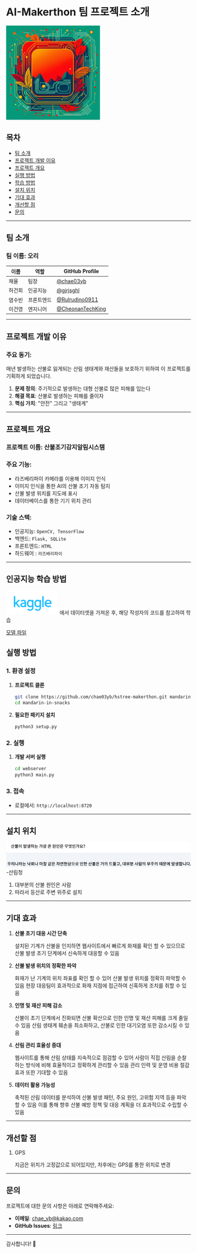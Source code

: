 # AI-Makerthon 팀 프로젝트 소개
 
![프로젝트 로고](./.readme-assets/project-logo.png)

## 목차
- [팀 소개](#팀-소개)
- [프로젝트 개발 이유](#프로젝트-개발-이유)
- [프로젝트 개요](#프로젝트-개요)
- [실행 방법](#실행-방법)
- [학습 방법](#인공지능-학습-방법)
- [설치 위치](#설치-위치)
- [기대 효과](#기대-효과)
- [개선할 점](#개선할-점)
- [문의](#문의)

---

## 팀 소개

### 팀 이름: **오리**

| 이름  | 역할    | GitHub Profile                                         |
|-----|-------|--------------------------------------------------------|
| 채율  | 팀장    | [@chae03yb](https://github.com/chae03yb)               |
| 허건회 | 인공지능  | [@gjrjsghl](https://github.com/gjrjsghl)               |
| 염수빈 | 프론트엔드 | [@Rulrudino0911](https://github.com/Rulrudino0911)     |
| 이건영 | 엔지니어  | [@CheonanTechKing](https://github.com/CheonanTechKing) |

---

## 프로젝트 개발 이유

### 주요 동기:
매년 발생하는 산불로 잃게되는 산림 생태계와 재산들을 보호하기 위하여 이 프로젝트를 기획하게 되었습니다.
1. **문제 정의**: 주기적으로 발생하는 대형 산불로 많은 피해를 입는다
2. **해결 목표**: 산불로 발생하는 피해를 줄이자
3. **핵심 가치**: "안전" 그리고 "생태계"
                   

---

## 프로젝트 개요

### 프로젝트 이름: **산불조기감지알림시스템**

### 주요 기능:
- 라즈베리파이 카메라를 이용해 이미지 인식
- 이미지 인식을 통한 AI의 산불 조기 자동 탐지
- 산불 발생 위치를 지도에 표시
- 데이터베이스를 통한 기기 위치 관리

### 기술 스택:
- 인공지능: `OpenCV, TensorFlow`
- 백엔드: `Flask, SQLite`
- 프론트엔드: `HTML`
- 하드웨어 : `라즈베리파이`
---

## 인공지능 학습 방법
 ![kaggle](./.readme-assets/kaggle.png) 에서 데이터셋을 가져온 후, 해당 작성자의 코드를 참고하여 학습
 
   [모델 파일](image-detection/model/final_model.h5)

## 실행 방법

### 1. 환경 설정
1. **프로젝트 클론**
   ```bash
   git clone https://github.com/chae03yb/hstree-makerthon.git mandarin-in-snacks
   cd mandarin-in-snacks
   ```

2. **필요한 패키지 설치**
   ```bash
   python3 setup.py
   ```

### 2. 실행
1. **개발 서버 실행**
   ```bash
   cd webserver
   python3 main.py
   ```

### 3. 접속
   - 로컬에서: `http://localhost:8720`

---

## 설치 위치

![화재원인](./.readme-assets/reason.png)
-산림청
1. 대부분의 산불 원인은 사람
2. 따라서 등산로 주변 위주로 설치

---

## 기대 효과
1. **산불 초기 대응 시간 단축**
   
   설치된 기계가 산불을 인지하면 웹사이트에서 빠르게 화재를 확인 할 수 있으므로 산불 발생 초기 단계에서 신속하게 대응할 수 있음

   
3. **산불 발생 위치의 정확한 파악**

   화재가 난 기계의 위치 좌표를 확인 할 수 있어 산불 발생 위치를 정확히 파악할 수 있음
   현장 대응팀이 효과적으로 화재 지점에 접근하여 신혹하게 조치를 취할 수 있음


5. **인명 및 재산 피해 감소**

   산불이 초기 단계에서 진화되면 산불 확산으로 인한 인명 및 재산 피해를 크게 줄일 수 있음
   산림 생태계 훼손을 최소화하고, 산불로 인한 대기오염 또한 감소시킬 수 있음


7. **산림 관리 효율성 증대**

   웹사이트를 통해 산림 상태를 지속적으로 점검할 수 있어 사람이 직접 산림을 순찰하는 방식에 비해 효율적이고 정확하게 관리할 수 있음
   관리 인력 및 운영 비용 절감 효과 또한 기대할 수 있음


9. **데이터 활용 가능성**

   축적된 산림 데이터를 분석하여 산불 발생 패턴, 주요 원인, 고위험 지역 등을 파악할 수 있음
   이를 통해 향후 산불 예방 정책 및 대응 계획을 더 효과적으로 수립할 수 있음

---

## 개선할 점
1. GPS

   지금은 위치가 고정값으로 되어있지만, 차후에는 GPS를 통한 위치로 변경


---

## 문의

프로젝트에 대한 문의 사항은 아래로 연락해주세요:

- **이메일**: chae_yb@kakao.com
- **GitHub Issues**: [링크](https://github.com/chae03yb/hstree-makerthon/issues)

---

감사합니다! 🙌
